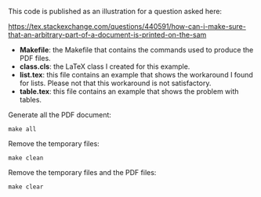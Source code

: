 This code is published as an illustration for a question asked here:

https://tex.stackexchange.com/questions/440591/how-can-i-make-sure-that-an-arbitrary-part-of-a-document-is-printed-on-the-sam

* **Makefile**: the Makefile that contains the commands used to produce the PDF files.
* **class.cls**: the LaTeX class I created for this example.
* **list.tex**: this file contains an example that shows the workaround I found for lists. Please not that this workaround is not satisfactory.
* **table.tex**: this file contains an example that shows the problem with tables.

Generate all the PDF document:

	make all

Remove the temporary files:

	make clean

Remove the temporary files and the PDF files:

	make clear


